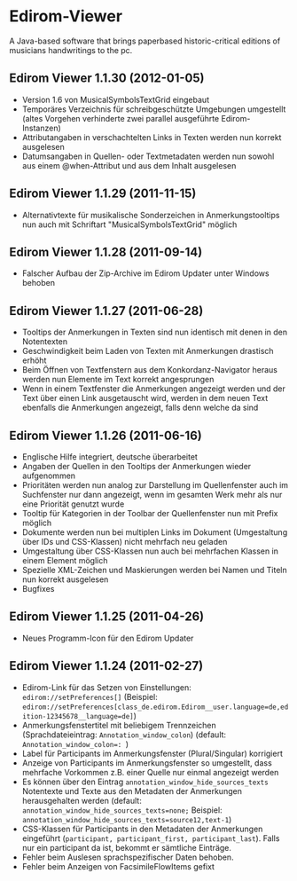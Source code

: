 Edirom-Viewer
=============

A Java-based software that brings paperbased historic-critical editions of musicians handwritings to the pc.

## Edirom Viewer 1.1.30 (2012-01-05)

* Version 1.6 von MusicalSymbolsTextGrid eingebaut
* Temporäres Verzeichnis für schreibgeschützte Umgebungen umgestellt (altes Vorgehen verhinderte zwei parallel ausgeführte Edirom-Instanzen)
* Attributangaben in verschachtelten Links in Texten werden nun korrekt ausgelesen
* Datumsangaben in Quellen- oder Textmetadaten werden nun sowohl aus einem @when-Attribut und aus dem Inhalt ausgelesen

## Edirom Viewer 1.1.29 (2011-11-15)

* Alternativtexte für musikalische Sonderzeichen in Anmerkungstooltips nun auch mit Schriftart "MusicalSymbolsTextGrid" möglich

## Edirom Viewer 1.1.28 (2011-09-14)

* Falscher Aufbau der Zip-Archive im Edirom Updater unter Windows behoben

## Edirom Viewer 1.1.27 (2011-06-28)

* Tooltips der Anmerkungen in Texten sind nun identisch mit denen in den Notentexten
* Geschwindigkeit beim Laden von Texten mit Anmerkungen drastisch erhöht
* Beim Öffnen von Textfenstern aus dem Konkordanz-Navigator heraus werden nun Elemente im Text korrekt angesprungen
* Wenn in einem Textfenster die Anmerkungen angezeigt werden und der Text über einen Link ausgetauscht wird, werden in dem neuen Text ebenfalls die Anmerkungen angezeigt, falls denn welche da sind

## Edirom Viewer 1.1.26 (2011-06-16)

* Englische Hilfe integriert, deutsche überarbeitet
* Angaben der Quellen in den Tooltips der Anmerkungen wieder aufgenommen
* Prioritäten werden nun analog zur Darstellung im Quellenfenster auch im Suchfenster nur dann angezeigt, wenn im gesamten Werk mehr als nur eine Priorität genutzt wurde
* Tooltip für Kategorien in der Toolbar der Quellenfenster nun mit Prefix möglich
* Dokumente werden nun bei multiplen Links im Dokument (Umgestaltung über IDs und CSS-Klassen) nicht mehrfach neu geladen
* Umgestaltung über CSS-Klassen nun auch bei mehrfachen Klassen in einem Element möglich
* Spezielle XML-Zeichen und Maskierungen werden bei Namen und Titeln nun korrekt ausgelesen
* Bugfixes

## Edirom Viewer 1.1.25 (2011-04-26)

* Neues Programm-Icon für den Edirom Updater

## Edirom Viewer 1.1.24 (2011-02-27)

* Edirom-Link für das Setzen von Einstellungen: `edirom://setPreferences[]` (Beispiel: `edirom://setPreferences[class_de.edirom.Edirom__user.language=de,edition-12345678__language=de]`)
* Anmerkungsfenstertitel mit beliebigem Trennzeichen (Sprachdateieintrag: `Annotation_window_colon`) (default: `Annotation_window_colon=: `)
* Label für Participants im Anmerkungsfenster (Plural/Singular) korrigiert
* Anzeige von Participants im Anmerkungsfenster so umgestellt, dass mehrfache Vorkommen z.B. einer Quelle nur einmal angezeigt werden
* Es können über den Eintrag `annotation_window_hide_sources_texts` Notentexte und Texte aus den Metadaten der Anmerkungen herausgehalten werden (default: `annotation_window_hide_sources_texts=none;` Beispiel: `annotation_window_hide_sources_texts=source12,text-1`)
* CSS-Klassen für Participants in den Metadaten der Anmerkungen eingeführt (`participant, participant_first, participant_last`). Falls nur ein participant da ist, bekommt er sämtliche Einträge.
* Fehler beim Auslesen sprachspezifischer Daten behoben.
* Fehler beim Anzeigen von FacsimileFlowItems gefixt

